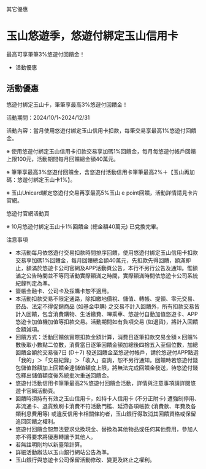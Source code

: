 其它優惠

# 玉山悠遊季，悠遊付綁定玉山信用卡  

最高可享筆筆3%悠遊付回饋金！

  * 活動優惠

## 活動優惠

悠遊付綁定玉山卡，筆筆享最高3%悠遊付回饋金！

活動期間：2024/10/1~2024/12/31

活動內容：當月使用悠遊付綁定玉山信用卡扣款，每筆交易享最高1%悠遊付回饋金。

※ 使用悠遊付綁定玉山信用卡扣款交易享加碼1%回饋金，每月每悠遊付帳戶回饋上限100元，活動期間每月回饋總金額40萬元。

※ 筆筆享最高3%悠遊付回饋金，含悠遊付活動信用卡筆筆最高2%＋【玉山再加碼：悠遊付綁定玉山卡1%】。

※ 玉山Unicard綁定悠遊付交易再享最高5%玉山 e point回饋，活動詳情請見卡片官網。

悠遊付官網活動頁

※ 10月悠遊付綁定玉山卡1%回饋金 (總金額40萬元) 已兌換完畢。

注意事項

  * 本活動每月依悠遊付交易扣款時間排序回饋，使用悠遊付綁定玉山信用卡扣款交易享加碼1%回饋金，每月回饋總金額40萬元，先扣款先得回饋，額滿即止，額滿於悠遊卡公司官網及APP活動頁公告，本行不另行公告及通知。惟額滿之公告時間並不等同活動實際額滿之時間，實際額滿時間依悠遊卡公司系統紀錄判定為準。
  * 簽帳金融卡、公司卡及採購卡恕不適用。
  * 本活動扣款交易不限定通路，除扣繳地價稅、儲值、轉帳、提領、零元交易、菸品、法定不得促銷商品 (如基金申購) 之交易不計入回饋外，所有扣款交易皆計入回饋，包含消費購物、生活繳費、嗶乘車、悠遊付自動加值悠遊卡、APP悠遊卡加值機加值等扣款交易。活動期間如有負項交易 (如退貨)，將計入回饋金額減項。
  * 回饋方式：活動回饋依實際扣款金額計算，消費日逐筆扣款交易金額ｘ回饋%數後取小數點二位數，消費當日逐筆回饋金額加總後四捨五入至個位數，加總回饋金額於交易後7日 (D＋7) 發送回饋金至悠遊付帳戶，請於悠遊付APP點選「我的」＞「交易紀錄」＞「收入」查詢，恕不另行通知。回饋時若悠遊付錢包儲值餘額加上回饋金達儲值額度上限，將無法完成回饋金發送，待悠遊付錢包釋出儲值額度後系統批次重送回饋金。
  * 悠遊付活動信用卡筆筆最高2%悠遊付回饋金活動，詳情與注意事項請詳閱悠遊卡官網活動頁。
  * 回饋時須持有有效之玉山信用卡，如持卡人信用卡 (不分正附卡) 遭強制停用、非流通卡、退貨致刷卡消費不符活動門檻、延滯各項帳款 (消費款、年費及各類利息費用等) 或違反信用卡相關條約者，玉山銀行得取消其回饋資格或保留追回回饋之權利。
  * 悠遊付回饋金恕無法要求兌換現金、替換為其他物品或任何其他費用，參加人亦不得要求將優惠轉讓予其他人。
  * 若無註明則均以新臺幣計算。
  * 詳細活動辦法以玉山銀行網站公告為準。
  * 玉山銀行與悠遊卡公司保留活動修改、變更及終止之權利。


